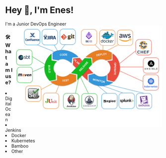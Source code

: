 <h1> Hey 👋, I'm Enes!</h1>

I'm a Junior DevOps Engineer <img src="https://github.com/MehmetIron/MehmetIron/blob/main/Devops_phases.png" alt="devops" width=480 height=auto align="right">


### 🛠  What am I use?

 <li>Digital Ocean</li>
 <li>Jenkins</li>
 <li>Docker</li>
 <li>Kubernetes</li>
 <li>Bamboo</li>  
 <li>Other</li>
 </ul>
